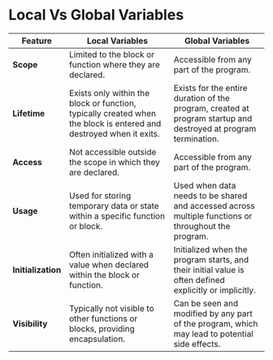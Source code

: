 # Local Vs Global Variables 

| Feature         | Local Variables                            | Global Variables                      |
|------------------------|-------------------------------------------|---------------------------------------|
| **Scope**               | Limited to the block or function where they are declared. | Accessible from any part of the program. |
| **Lifetime**            | Exists only within the block or function, typically created when the block is entered and destroyed when it exits. | Exists for the entire duration of the program, created at program startup and destroyed at program termination. |
| **Access**              | Not accessible outside the scope in which they are declared. | Accessible from any part of the program. |
| **Usage**               | Used for storing temporary data or state within a specific function or block. | Used when data needs to be shared and accessed across multiple functions or throughout the program. |
| **Initialization**      | Often initialized with a value when declared within the block or function. | Initialized when the program starts, and their initial value is often defined explicitly or implicitly. |
| **Visibility**          | Typically not visible to other functions or blocks, providing encapsulation. | Can be seen and modified by any part of the program, which may lead to potential side effects. |
